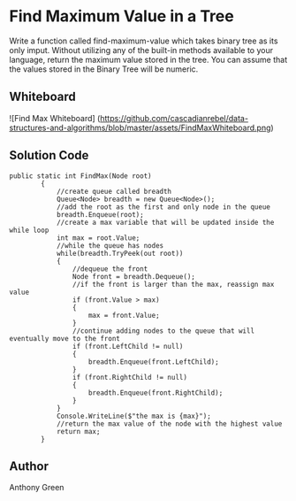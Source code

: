 # Find Maximum Value in a Tree
Write a function called find-maximum-value which takes binary tree as its only imput. Without utilizing any of the built-in methods available to your language, return the maximum value stored in the tree. You can assume that the values stored in the Binary Tree will be numeric.

## Whiteboard
![Find Max Whiteboard] (https://github.com/cascadianrebel/data-structures-and-algorithms/blob/master/assets/FindMaxWhiteboard.png)

## Solution Code
```
public static int FindMax(Node root)
        {
            //create queue called breadth
            Queue<Node> breadth = new Queue<Node>();
            //add the root as the first and only node in the queue
            breadth.Enqueue(root);
            //create a max variable that will be updated inside the while loop
            int max = root.Value;
            //while the queue has nodes
            while(breadth.TryPeek(out root))
            {
                //dequeue the front
                Node front = breadth.Dequeue();
                //if the front is larger than the max, reassign max value
                if (front.Value > max)
                {
                    max = front.Value;
                }
                //continue adding nodes to the queue that will eventually move to the front
                if (front.LeftChild != null)
                {
                    breadth.Enqueue(front.LeftChild);
                }
                if (front.RightChild != null)
                {
                    breadth.Enqueue(front.RightChild);
                }
            }
            Console.WriteLine($"the max is {max}");
            //return the max value of the node with the highest value
            return max;
        }
```
## Author
Anthony Green 
